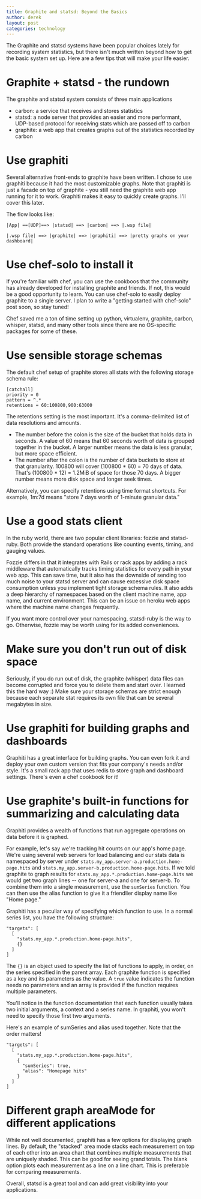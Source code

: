 ```yaml
---
title: Graphite and statsd: Beyond the Basics
author: derek
layout: post
categories: technology
---
```


The Graphite and statsd systems have been popular choices lately for recording system statistics, but there isn't much written beyond how to get the basic system set up. Here are a few tips that will make your life easier.

<!-- more start -->

# Graphite + statsd - the rundown

The graphite and statsd system consists of three main applications

* carbon: a service that receives and stores statistics
* statsd: a node server that provides an easier and more performant, UDP-based protocol for receiving stats which are passed off to carbon
* graphite: a web app that creates graphs out of the statistics recorded by carbon

# Use graphiti

Several alternative front-ends to graphite have been written. I chose to use graphiti because it had the most customizable graphs. Note that graphiti is just a facade on top of graphite - you still need the graphite web app running for it to work. Graphiti makes it easy to quickly create graphs. I'll cover this later.

The flow looks like:

    |App| ==[UDP]==> |statsd| ==> |carbon| ==> |.wsp file|

    |.wsp file| ==> |graphite| ==> |graphiti| ==> |pretty graphs on your dashboard|

# Use chef-solo to install it

If you're familiar with chef, you can use the cookboos that the community has already developed for installing graphite and friends. If not, this would be a good opportunity to learn. You can use chef-solo to easily deploy graphite to a single server. I plan to write a "getting started with chef-solo" post soon, so stay tuned!

Chef saved me a ton of time setting up python, virtualenv, graphite, carbon, whisper, statsd, and many other tools since there are no OS-specific packages for some of these.

# Use sensible storage schemas

The default chef setup of graphite stores all stats with the following storage schema rule:

    [catchall]
    priority = 0
    pattern = ^.*
    retentions = 60:100800,900:63000

The retentions setting is the most important. It's a comma-delimited list of data resolutions and amounts.
* The number before the colon is the size of the bucket that holds data in seconds. A value of 60 means that 60 seconds worth of data is grouped together in the bucket. A larger number means the data is less granular, but more space efficient.
* The number after the colon is the number of data buckets to store at that granularity. 100800 will cover (100800 * 60) = 70 days of data. That's (100800 * 12) = 1.2MiB of space for those 70 days. A bigger number means more disk space and longer seek times.

Alternatively, you can specify retentions using time format shortcuts. For example, 1m:7d means "store 7 days worth of 1-minute granular data."

# Use a good stats client

In the ruby world, there are two popular client libraries: fozzie and statsd-ruby. Both provide the standard operations like counting events, timing, and gauging values.

Fozzie differs in that it integrates with Rails or rack apps by adding a rack middleware that automatically tracks timing statistics for every path in your web app. This can save time, but it also has the downside of sending too much noise to your statsd server and can cause excessive disk space consumption unless you implement tight storage schema rules. It also adds a deep hierarchy of namespaces based on the client machine name, app name, and current environment. This can be an issue on heroku web apps where the machine name changes frequently.

If you want more control over your namespacing, statsd-ruby is the way to go. Otherwise, fozzie may be worth using for its added conveniences.

# Make sure you don't run out of disk space

Seriously, if you do run out of disk, the graphite (whisper) data files can become corrupted and force you to delete them and start over. I learned this the hard way :) Make sure your storage schemas are strict enough because each separate stat requires its own file that can be several megabytes in size.

# Use graphiti for building graphs and dashboards

Graphiti has a great interface for building graphs. You can even fork it and deploy your own custom version that fits your company's needs and/or style. It's a small rack app that uses redis to store graph and dashboard settings. There's even a chef cookbook for it!

# Use graphite's built-in functions for summarizing and calculating data

Graphiti provides a wealth of functions that run aggregate operations on data before it is graphed.

For example, let's say we're tracking hit counts on our app's home page. We're using several web servers for load balancing and our stats data is namespaced by server under `stats.my_app.server-a.production.home-page.hits` and `stats.my_app.server-b.production.home-page.hits`. If we told graphite to graph results for `stats.my_app.*.production.home-page.hits` we would get two graph lines -- one for server-a and one for server-b. To combine them into a single measurement, use the `sumSeries` function. You can then use the alias function to give it a friendlier display name like "Home page."

Graphiti has a peculiar way of specifying which function to use. In a normal series list, you have the following structure:

    "targets": [
      [
        "stats.my_app.*.production.home-page.hits",
        {}
      ]
    ]

The `{}` is an object used to specify the list of functions to apply, in order, on the series specified in the parent array. Each graphite function is specified as a key and its parameters as the value. A `true` value indicates the function needs no parameters and an array is provided if the function requires multiple parameters.

You'll notice in the function documentation that each function usually takes two initial arguments, a context and a series name. In graphiti, you won't need to specify those first two arguments.

Here's an example of sumSeries and alias used together. Note that the order matters!

    "targets": [
      [
        "stats.my_app.*.production.home-page.hits",
        {
          "sumSeries": true,
          "alias": "Homepage hits"
        }
      ]
    ]

# Different graph areaMode for different applications

While not well documented, graphiti has a few options for displaying graph lines. By default, the "stacked" area mode stacks each measurement on top of each other into an area chart that combines multiple measurements that are uniquely shaded. This can be good for seeing grand totals. The blank option plots each measurement as a line on a line chart. This is preferable for comparing measurements.


Overall, statsd is a great tool and can add great visibility into your applications.

<!-- more end -->
